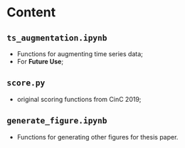 # Content

## `ts_augmentation.ipynb`
* Functions for augmenting time series data;
* For **Future Use**;

## `score.py`
* original scoring functions from CinC 2019;

## `generate_figure.ipynb` 
* Functions for generating other figures for thesis paper.
